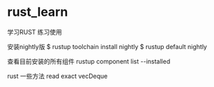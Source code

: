 # rust_learn
学习RUST 练习使用

安装nightly版
$ rustup toolchain install nightly
$ rustup default nightly

查看目前安装的所有组件
rustup component list --installed

rust 一些方法
read exact 
vecDeque

